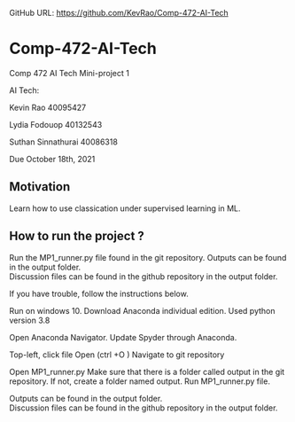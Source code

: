 GitHub URL: https://github.com/KevRao/Comp-472-AI-Tech
# Comp-472-AI-Tech

Comp 472 AI Tech Mini-project 1


AI Tech:

Kevin Rao 40095427

Lydia Fodouop 40132543

Suthan Sinnathurai 40086318

Due October 18th, 2021



## Motivation
Learn how to use classication under supervised learning in ML.

## How to run the project ?

Run the MP1_runner.py file found in the git repository.
Outputs can be found in the output folder.                                                                                                                   
Discussion files can be found in the github repository in the output folder.

If you have trouble, follow the instructions below.

Run on windows 10.
Download Anaconda individual edition.
Used python version 3.8

Open Anaconda Navigator.
Update Spyder through Anaconda.

Top-left, click file Open (ctrl +O )
Navigate to git repository

Open MP1_runner.py
Make sure that there is a folder called output in the git repository. If not, create a folder named output.
Run MP1_runner.py file. 

Outputs can be found in the output folder.                                                                                                                   
Discussion files can be found in the github repository in the output folder.




